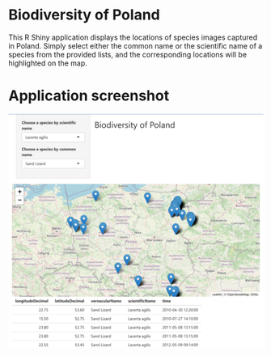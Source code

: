 # Biodiversity of Poland
This R Shiny application displays the locations of species images captured in Poland. Simply select either the common name or the scientific name of a species from the provided lists, and the corresponding locations will be highlighted on the map.

# Application screenshot
![Shiny application](map.png)